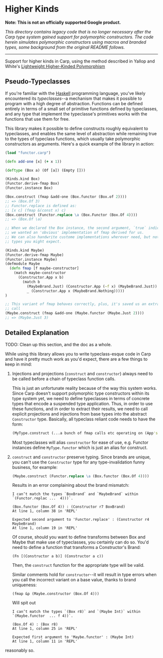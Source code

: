 # Higher Kinds

**Note: This is not an officially supported Google product.**

*This directory contains legacy code that is no longer necessary after the Carp
type system gained support for polymorphic constructors. The code herein
simulates polymorphic constructors using macros and branded types, some
background from the original README follows.*

------------------------------------------------------------------------------

Support for higher kinds in Carp, using the method described in Yallop and
White's
[Lightweight Higher-Kinded Polymorphism](https://www.cl.cam.ac.uk/~jdy22/papers/lightweight-higher-kinded-polymorphism.pdf)

## Pseudo-Typeclasses

If you're familiar with the [Haskell]() programming language, you've likely
encountered its *typeclasses*--a mechanism that makes it possible to program
with a high degree of abstraction. Functions can be defined entirely in terms of
a small set of primitive functions defined by typeclasses, and any type that implement the typeclasse's primitives works with the functions that use them for free.

This library makes it possible to define constructs roughly equivalent to
typeclasses, and enables the same level of abstraction while remaining true to
the types of typeclass functions, which usually take polymorphic constructors as
arguments. Here's a quick example of the library in action:

```clojure
(load "functor.carp")

(defn add-one [x] (+ x 1))

(deftype (Box a) (Of [a]) (Empty []))

(Kinds.kind Box)
(Functor.derive-fmap Box)
(Functor.instance Box)

(Box.construct (fmap &add-one (Box.functor (Box.of 2))))
;; => (Box.Of 3)
;; Functor.replace is defined as:
;; [x c] (fmap &(const x) c)
(Box.construct (Functor.replace \a (Box.Functor (Box.Of 4))))
;; => (Box.Of \a)

;; When we declared the Box instance, the second argument, `true` indicated
;; we wanted an 'obvious' implementation of fmap derived for us. 
;; We can also handwrite custome implementations wherever need, but not against
;; types you might expect.

(Kinds.kind Maybe)
(Functor.derive-fmap Maybe)
(Functor.instance Maybe)
(defmodule Maybe
  (defn fmap [f maybe-constructor] 
    (match maybe-constructor
      (Constructor.App x b) 
        (match b
          (MaybeBrand.Just) (Constructor.App (~f x) (MaybeBrand.Just))
          _ (Constructor.App x (MaybeBrand.Nothing)))))
)

;; This variant of fmap behaves correctly, plus, it's saved us an extra function
;; call
(Maybe.construct (fmap &add-one (Maybe.functor (Maybe.Just 2))))
;; => (Maybe.Just 3)
```
## Detailed Explanation

TODO: Clean up this section, and the doc as a whole.

While using this library allows you to write typeclass-esque code in Carp and
have it pretty much work as you'd expect, there are a few things to keep in
mind:

1. Injections and projections (`construct` and `constructor`) always need to be
   called before a chain of typeclass function calls.

   This is just an unfortunate reality because of the way this system works.
   Since Carp doesn't support polymorphic type constructors within its type
   system yet, we need to define typeclasses in terms of concrete types that
   encode a suspended type application. Thus, in order to use these functions,
   and in order to extract their results, we need to call explicit projections
   and injections from base types into the abstract `Constructor` type.
   Basically, all typeclass reliant code needs to have the form:

   ```clojure
   (MyType.construct (...a bunch of fmap calls etc operating on (App's) (MyType.constructor (MyType.SomeValue 2))))
   ```

   Most typeclasses will alias `constructor` for ease of use, e.g. Functor
   instances define `MyType.functor` which is just an alias for construct.

2. `construct` and `constructor` preserve typing. Since brands are unique, you
   can't use the `Constructor` type for any type-invalidation funny business,
   for example:

    ```clojure
    (Maybe.construct (Functor.replace \a (Box.functor (Box.Of 4))))
    ```

    Results in an error complaining about the brand mismatch:

    ```
    I can’t match the types `BoxBrand` and `MaybeBrand` within `(Functor.replac ...  4)))`.

    (Box.functor (Box.Of 4)) : (Constructor r7 BoxBrand)
    At line 1, column 38 in 'REPL'

    Expected second argument to 'Functor.replace' : (Constructor r4 MaybeBrand)
    At line 1, column 19 in 'REPL' 
    ```

   Of course, should you want to define transforms between Box and Maybe that
   make use of typeclasses, you certainly can do so. You'd need to define a
   function that transforms a Constructor's Brand:

   ```
   (Fn [(Constructor a b)] (Constructor a c))
   ```

   Then, the `construct` function for the appropriate type will be valid.

   Similar comments hold for `constructor`--it will result in type errors when
   you call the incorrect variant on a base value, thanks to brand uniqueness:

   ```
   (fmap &p (Maybe.constructor (Box.Of 4)))
   ```
  
   Will spit out

   ```
   I can’t match the types `(Box r8)` and `(Maybe Int)` within `(Maybe.functor  ... f 4))`.

   (Box.Of 4) : (Box r8)
   At line 1, column 25 in 'REPL'

   Expected first argument to 'Maybe.functor' : (Maybe Int)
   At line 1, column 11 in 'REPL'
   ```
  
  reasonably so.

